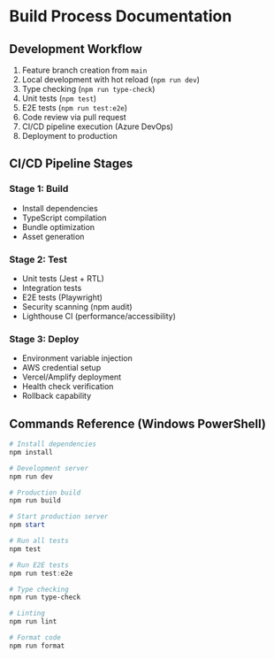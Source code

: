 # Build Process Documentation

## Development Workflow
1. Feature branch creation from `main`
2. Local development with hot reload (`npm run dev`)
3. Type checking (`npm run type-check`)
4. Unit tests (`npm test`)
5. E2E tests (`npm run test:e2e`)
6. Code review via pull request
7. CI/CD pipeline execution (Azure DevOps)
8. Deployment to production

## CI/CD Pipeline Stages
### Stage 1: Build
- Install dependencies
- TypeScript compilation
- Bundle optimization
- Asset generation

### Stage 2: Test
- Unit tests (Jest + RTL)
- Integration tests
- E2E tests (Playwright)
- Security scanning (npm audit)
- Lighthouse CI (performance/accessibility)

### Stage 3: Deploy
- Environment variable injection
- AWS credential setup
- Vercel/Amplify deployment
- Health check verification
- Rollback capability

## Commands Reference (Windows PowerShell)
```powershell
# Install dependencies
npm install

# Development server
npm run dev

# Production build
npm run build

# Start production server
npm start

# Run all tests
npm test

# Run E2E tests
npm run test:e2e

# Type checking
npm run type-check

# Linting
npm run lint

# Format code
npm run format
```
